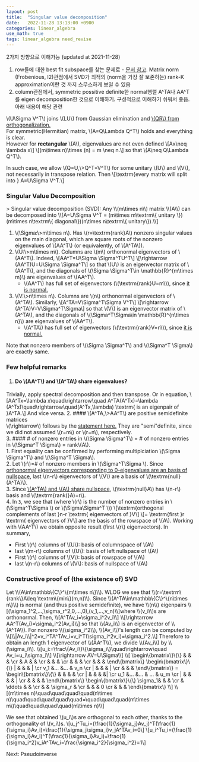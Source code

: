 ```yaml
---
layout: post
title:  "Singular value decomposition"
date:   2022-11-28 13:13:00 +0900
categories: linear_algebra
use_math: true
tags: linear_algebra need_revise
---
```


2가지 방향으로 이해가능 (updated at 2021-11-28)
1. row들에 대한 best fit subspace를 찾는 문제로 - [문서 참고](https://drive.google.com/file/d/1-KVYlnwD2i5yrhkbWPi0w2n6VMSOtGzQ/view?usp=sharing). Matrix norm (Frobenious, l2)관점에서 SVD가 최적의 (norm을 가장 잘 보존하는) rank-K approximation이란 것 까지 스무스하게 보일 수 있음
2. column관점에서, symmetric possitive definite한 normal행렬 A^TA나 AA^T를 eigen decomposition한 것으로 이해하기. 구성적으로 이해하기 쉬워서 좋음. 아래 내용이 해당 관련



\\(U\Sigma V^T\\) joins \\(LU\\) from Gaussian elimination and <a href="{{site.url}}/linear_algebra/2018/05/15/orthonormal-basis.html" target="_blank">\\(QR\\) from orthogonalization.</a>  
For symmetric(Hermitian) matrix, \\(A=Q\Lambda Q^T\\) holds and everything is clear.  
However for __rectangular__ \\(A\\), eigenvalues are not even defined
\\[Ax\neq \lambda x\\]
\\[(m\times n)\times (n) = m \neq n.\\]
so that \\(A\neq Q\Lambda Q^T\\).  

In such case, we allow \\(Q=U,\\>Q^T=V^T\\) for some unitary \\(U\\) and \\(V\\), not necessarily in transpose relation. Then
\\[\textrm\{every matrix will split into \} A=U\Sigma V^T.\\] 

<h3 id="svd">Singular Value Decomposition</h3>
> Singular value decomposition (SVD): Any \\(m\times n\\) matrix \\(A\\) can be decomposed into \\[A=U\Sigma V^T = (m\times m\textrm\{ unitary \})(m\times n\textrm\{ diagonal\})(n\times n\textrm\{ unitary\}).\\]


1. \\(\Sigma:\\>m\times n\\). Has \\(r=\textrm\{rank\}A\\) nonzero singular values on the main diagonal, which are square roots of the nonzero eigenvalues of \\(AA^T\\) (or equivalently, of \\(A^TA\\)).
2. \\(U:\\>m\times m\\). Columns are \\(m\\) orthonormal eigenvectors of \\(AA^T\\). Indeed, \\[AA^T=U\Sigma \Sigma^TU^T\\] \\[\rightarrow (AA^T)U=U\Sigma \Sigma^T\\]
so that \\(U\\) is an eigenvector matrix of \\(AA^T\\), and the diagonals of \\(\Sigma \Sigma^T\in \mathbb\{R\}^\{m\times m\}\\) are eigenvalues of \\(AA^T\\).  
	* \\(AA^T\\) has full set of eigenvectors (\\(\textrm\{rank\}U=m\\)), since <a href="{{site.url}}/linear_algebra/2018/05/10/cross-prod-mat.html#normal_and_spectral" target="_blank">it is normal.</a>
2. \\(V:\\>n\times n\\). Columns are \\(n\\) orthonormal eigenvectors of \\(A^TA\\). Similarly, \\[A^TA=V\Sigma^T\Sigma V^T\\] \\[\rightarrow (A^TA)V=V\Sigma^T\Sigma\\]
so that \\(V\\) is an eigenvector matrix of \\(A^TA\\), and the diagonals of \\(\Sigma^T\Sigma\in \mathbb\{R\}^\{n\times n\}\\) are eigenvalues of \\(AA^T\\).  
	* \\(A^TA\\) has full set of eigenvectors (\\(\textrm\{rank\}V=n\\)), since <a href="{{site.url}}/linear_algebra/2018/05/10/cross-prod-mat.html#normal_and_spectral" target="_blank">it is normal.</a>  

Note that nonzero members of \\(\Sigma \Sigma^T\\) and \\(\Sigma^T \Sigma\\) are exactly same.


### Few helpful remarks
1. #### Do \\(AA^T\\) and \\(A^TA\\) share eigenvalues?  
Trivially, apply spectral decomposition and then transpose. Or in equation, \\[AA^Tx=\lambda x\quad\rightarrow\quad A^TA(A^Tx)=\lambda (A^Tx)\quad\rightarrow\quad(A^Tx,\lambda) \textrm\{ is an eigenpair of \}A^TA.\\] And vice versa.
2. #### \\(A^TA,\\>AA^T\\) are positive semidefinite matrices  
\\(\rightarrow\\) follows by the <a href="{{site.url}}/linear_algebra/2018/05/24/positive-definite-mat.html#pd_and_least_sq" target="_blank">statement here.</a> They are "semi"definite, since we did not assumed \\(r=m\\) or \\(r=n\\), respectively.  
3. #### \# of nonzero entries in \\(\Sigma \Sigma^T\\) = # of nonzero entries in \\(\Sigma^T \Sigma\\) = rank\\(A\\).  
	1. First equality can be confirmed by performing multiplciation \\(\Sigma \Sigma^T\\) and \\(\Sigma^T \Sigma\\).  
	2. Let \\(r\\)=\# of nonzero members in \\(\Sigma^T\Sigma \\). Since <a href="{{site.url}}/linear_algebra/2018/05/18/eigenpairs.html" target="_blank">orthonormal eigenvectors corresponding to 0-eigenvalues are an basis of nullspace</a>, last \\(n-r\\) eigenvectors of \\(V\\) are a basis of \\(\textrm\{null\}(A^TA)\\).   
	3. Since <a href="{{site.url}}/linear_algebra/2018/05/10/cross-prod-mat.html" target="_blank">\\(A^TA\\) and \\(A\\) share nullspace</a>, \\(\textrm\{null\}A\\) has \\(n-r\\) basis and \\(\textrm\{rank(\}A)=r\\).  
4. In `3`, we see that (where \\(r\\) is the number of nonzero entries in \\(\Sigma^T\Sigma \\) or \\(\Sigma\Sigma^T \\))
\\[\textrm\{orthogonal complements of last \}n-r \textrm\{ eigenvectors of \}V\\]
\\[= \textrm\{first \}r \textrm\{ eigenvectors of \}V\\]
are the basis of the rowspace of \\(A\\). Working with \\(AA^T\\) we obtain opposite result (first \\(r\\) eigenvectors). In summary,  
* First \\(r\\) columns of \\(U\\): basis of columnspace of \\(A\\)  
* last \\(m-r\\) columns of \\(U\\): basis of left nullspace of \\(A\\)  
* First \\(r\\) columns of \\(V\\): basis of rowspace of \\(A\\)  
* last \\(n-r\\) columns of \\(V\\): basis of nullspace of \\(A\\)  


<h3 id="const_proof_of_svd">Constructive proof of (the existence of) SVD</h3>
Let \\(A\in\mathbb\{C\}^\{m\times n\}\\). WLOG we see that \\(r=\textrm\{rank\}A\leq \textrm\{min\}(m,n)\\).  
Since \\(A^TA\in\mathbb\{C\}^\{n\times n\}\\) is normal (and thus positive semidefinite), we have \\(n\\) eigenpairs 
\\[(\sigma_1^2,...,\sigma_r^2,0,...,0),(v_1,...,v_n)\\]where \\(v_i\\)s are orthonormal. Then, 
\\[A^TAv_i=\sigma_i^2v_i\\]
\\[\rightarrow AA^T(Av_i)=\sigma_i^2(Av_i)\\]
so that \\(Av_i\\) is an eigenvector of \\(A^TA\\). For nonzero \\(\sigma_i^2\\), \\(Av_i\\)'s length can be computed by
\\[\\|Av_i\\|^2=v_i^TA^TAv_i=v_i^T(\sigma_i^2v_i)=\sigma_i^2.\\]
Therefore to obtain an length 1 eigenvector of \\(AA^T\\), we divide \\(Av_i\\) by \\(\sigma_i\\).
\\[u_i:=\frac\{Av_i\}\{\sigma_i\}\quad\rightarrow\quad Av_i=u_i\sigma_i\\]
\\[\rightarrow AV=U\Sigma\\]
\\[
\begin\{bmatrix\}\{\}
& & & \cr
& A & & \cr
& & & \cr
& & & \cr
& & &
\end\{bmatrix\}
\begin\{bmatrix\}\{\}
| & & & | \cr
v_1 &... &... & v_n \cr
| & & & | \cr
& & &
\end\{bmatrix\}
=
\begin\{bmatrix\}\{\}
 & & & & \cr
| & & & &| \cr
u_1 &... &... & ... & u_m \cr
| & & & & | \cr
 & & & & 
\end\{bmatrix\}
\begin\{bmatrix\}\{\}
\sigma_1& & & \cr
& \ddots & & \cr
& & \sigma_r & \cr
& & & 0 \cr
& & &
\end\{bmatrix\}
\\]
\\[(m\times n)\quad\quad\quad\quad(n\times n)\quad\quad\quad\quad\quad=\quad\quad\quad(m\times m\)\quad\quad\quad\quad(m\times n)\\]

We see that obtained \\(u_i\\)s are orthogonal to each other, thanks to the orthogonality of \\(v_i\\)s.
\\[u_j^Tu_i=(\frac\{1\}\{\sigma_j\}Av_j)^T(\frac\{1\}\{\sigma_i\}Av_i)=\frac\{1\}\{\sigma_j\sigma_i\}v_jA^TAv_i=0\\]
\\[u_i^Tu_i=(\frac\{1\}\{\sigma_i\}Av_i)^T(\frac\{1\}\{\sigma_i\}Av_i)=\frac\{1\}\{\sigma_i^2}v_iA^TAv_i=\frac\{\sigma_i^2\}\{\sigma_i^2}=1\\]


Next: Pseudoinverse